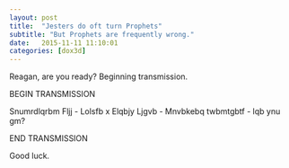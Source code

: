 ```yaml
---
layout: post
title:  "Jesters do oft turn Prophets"
subtitle: "But Prophets are frequently wrong."
date:   2015-11-11 11:10:01
categories: [dox3d]
---
```

Reagan, are you ready? Beginning transmission.


BEGIN TRANSMISSION

Snumrdlqrbm Fljj - Lolsfb x Elqbjy Ljgvb - Mnvbkebq twbmtgbtf - lqb ynu gm?

END TRANSMISSION


Good luck.